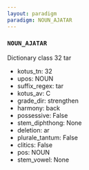 ```yaml
---
layout: paradigm
paradigm: NOUN_AJATAR
---
```

### ` NOUN_AJATAR `

Dictionary class 32 tar
* kotus_tn: 32
* upos: NOUN
* suffix_regex: tar
* kotus_av: C
* grade_dir: strengthen
* harmony: back
* possessive: False
* stem_diphthong: None
* deletion: ar
* plurale_tantum: False
* clitics: False
* pos: NOUN
* stem_vowel: None
